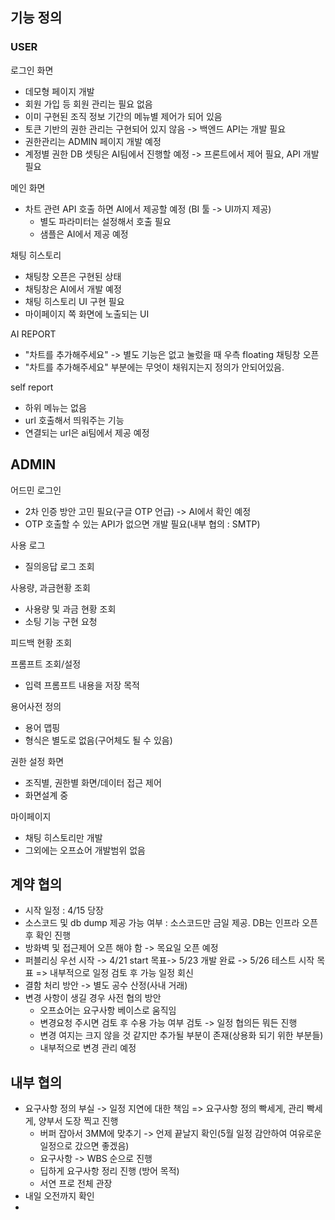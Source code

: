## 기능 정의
### USER

로그인 화면
- 데모형 페이지 개발
- 회원 가입 등 회원 관리는 필요 없음
- 이미 구현된 조직 정보 기간의 메뉴별 제어가 되어 있음
- 토큰 기반의 권한 관리는 구현되어 있지 않음 -> 백엔드 API는 개발 필요
- 권한관리는 ADMIN 페이지 개발 예정
- 계정별 권한 DB 셋팅은 AI팀에서 진행할 예정 -> 프론트에서 제어 필요, API 개발 필요


메인 화면
- 차트 관련 API 호출 하면 AI에서 제공할 예정 (BI 툴 -> UI까지 제공)
	- 별도 파라미터는 설정해서 호출 필요
	- 샘플은 AI에서 제공 예정

채팅 히스토리
- 채팅창 오픈은 구현된 상태
- 채팅창은 AI에서 개발 예정
- 채팅 히스토리 UI 구현 필요
- 마이페이지 쪽 화면에 노출되는 UI


AI REPORT
- "차트를 추가해주세요" -> 별도 기능은 없고 눌렀을 때 우측 floating 채팅창 오픈
- "차트를 추가해주세요" 부분에는 무엇이 채워지는지 정의가 안되어있음.

self report
- 하위 메뉴는 없음
- url 호출해서 띄워주는 기능
- 연결되는 url은 ai팀에서 제공 예정

## ADMIN
어드민 로그인
- 2차 인증 방안 고민 필요(구글 OTP 언급) -> AI에서 확인 예정
- OTP 호출할 수 있는 API가 없으면 개발 필요(내부 협의 : SMTP)

사용 로그
- 질의응답 로그 조회

사용량, 과금현황 조회
- 사용량 및 과금 현황 조회
- 소팅 기능 구현 요청

피드백 현황 조회

프롬프트 조회/설정
- 입력 프롬프트 내용을 저장 목적

용어사전 정의
- 용어 맵핑
- 형식은 별도로 없음(구어체도 될 수 있음)

권한 설정 화면
- 조직별, 권한별 화면/데이터 접근 제어
- 화면설계 중

마이페이지
- 채팅 히스토리만 개발
- 그외에는 오프쇼어 개발범위 없음



## 계약 협의
- 시작 일정 : 4/15 당장
- 소스코드 및 db dump 제공 가능 여부 : 소스코드만 금일 제공. DB는 인프라 오픈 후 확인 진행
- 방화벽 및 접근제어 오픈 해야 함 -> 목요일 오픈 예정
- 퍼블리싱 우선 시작 -> 4/21 start 목표-> 5/23 개발 완료 -> 5/26 테스트 시작 목표 => 내부적으로 일정 검토 후 가능 일정 회신 
- 결함 처리 방안 -> 별도 공수 산정(사내 거래)
- 변경 사항이 생길 경우 사전 협의 방안 
	- 오프쇼어는 요구사항 베이스로 움직임
	- 변경요청 주시면 검토 후 수용 가능 여부 검토 -> 일정 협의든 뭐든 진행
	- 변경 여지는 크지 않을 것 같지만 추가될 부분이 존재(상용화 되기 위한 부분들)
	- 내부적으로 변경 관리 예정


## 내부 협의
- 요구사항 정의 부실 -> 일정 지연에 대한 책임 => 요구사항 정의 빡세게, 관리 빡세게, 양부서 도장 찍고 진행
	- 버퍼 잡아서 3MM에 맞추기  -> 언제 끝날지  확인(5월 일정 감안하여 여유로운 일정으로 갔으면 좋겠음)
	- 요구사항 -> WBS 순으로 진행
	- 딥하게 요구사항 정리 진행 (방어 목적)
	- 서연 프로 전체 관장
- 내일 오전까지 확인
- 

